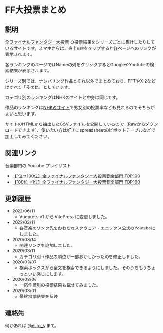 # FF大投票まとめ

## 説明

[全ファイナルファンタジー大投票](https://www.nhk.or.jp/anime/ff/) の投票結果をシリーズごとに集計したりしているサイトです。スマホからは、左上の≡をタップすると各ページへのリンクが表示されます。

各ランキングのページではNameの列をクリックするとGoogleやYoutubeの検索結果が表示されます。

シリーズ別では、ナンバリング作品とそれ以外でまとめており、FFTやX-2などはすべて「その他」としています。

カテゴリ別のランキングはNHKのサイトと中身は同じです。

作品のランキングは[NHKのサイト](https://www.nhk.or.jp/anime/ff/ranking/?cat=series)で男女別の投票率なども見れるのでそちらがよいと思います。

サイトのHTMLから抽出した[CSVファイル](https://github.com/y-moriya/ffvote/blob/master/scripts/ranking.csv)を公開しているので（[Raw](https://raw.githubusercontent.com/y-moriya/ffvote/master/scripts/ranking.csv)からダウンロードできます）、使いたい方は好きにspreadsheetのピボットテーブルなどで加工してみてください。

## 関連リンク

音楽部門の Youtube プレイリスト

- [【1位→100位】全ファイナルファンタジー大投票音楽部門 TOP100](https://www.youtube.com/playlist?list=PLrcKLEcMQ1a2nTLgaWN9zeiWhK6jEOPf_)
- [【100位→1位】全ファイナルファンタジー大投票音楽部門 TOP100](https://www.youtube.com/playlist?list=PLrcKLEcMQ1a13QSDw46h0tXgHfcK1hB5A)

## 更新履歴

- 2022/06/11
  - Vuepress v1 から VitePress に変更しました。
- 2022/03/11
  - 各音楽のリンク先をおおむねスクウェア・エニックス公式のYoutubeにしました。
- 2020/03/14
  - 関連リンクを追加しました。
- 2020/03/11
  - カテゴリ別->作品の順位が一部おかしかったのを修正しました。
- 2020/03/07
  - 検索ボックスから全文を検索できるようにしました。そのうちもうちょっといい感じにします。
- 2020/03/06
  - 一応作品別の投票結果も載せてみました。
- 2020/03/01
  - 最終投票結果を反映

## 連絡先

何かあれば [@euro_s](https://twitter.com/euro_s) まで。
